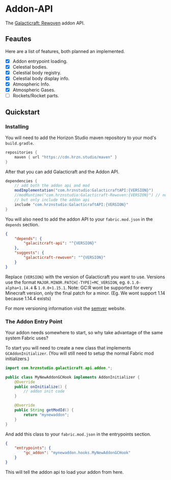 # Addon-API
The [Galacticraft: Rewoven](https://github.com/StellarHorizons/Galacticraft-Rewoven) addon API.

## Feautes
Here are a list of features, both planned an implemented.

* [x] Addon entrypoint loading.
* [x] Celestial bodies.
* [x] Celestial body registry.
* [x] Celestial body display info.
* [x] Atmospheric Info.
* [x] Atmospheric Gases.
* [ ] Rockets/Rocket parts.

## Quickstart

### Installing
You will need to add the Horizon Studio maven repository to your mod's `build.gradle`.

```gradle
repositories {
    maven { url "https://cdn.hrzn.studio/maven" }
}
```

After that you can add Galacticraft and the Addon API.

```gradle
dependencies {
    // add both the addon api and mod
    modImplementation("com.hrznstudio:GalacticraftAPI:{VERSION}")
    //modRuntime("com.hrznstudio:Galacticraft-Rewoven:{VERSION}") // not up yet
    // but only include the addon api 
    include "com.hrznstudio:GalacticraftAPI:{VERSION}"
}
```

You will also need to add the addon API to your `fabric.mod.json` in the `depends` section.
```json
{
    "depends": {
        "galacitcraft-api": "^{VERSION}"
    },
    "suggests": {
        "galacticraft-rewoven": "^{VERSION}"
    }
}
```

Replace `{VERSION}` with the version of Galacticraft you want to use. Versions use the format `MAJOR.MINOR.PATCH[-TYPE]+MC_VERSION`, eg. `0.1.0-alpha+1.14.4` & `1.0.0+1.15.1`. Note: GC:R wont be supported for every Minecraft version, only the final patch for a minor. (Eg. We wont support 1.14 because 1.14.4 exists)

For more versioning information visit the [semver](https://semver.org/) website.

### The Addon Entry Point
Your addon needs somewhere to start, so why take advantage of the same system Fabric uses?

To start you will need to create a new class that implements `GCAddonInitializer`. (You will still need to setup the normal Fabric mod initializers.)

```java
import com.hrznstudio.galacticraft.api.addon.*;

public class MyNewAddonGCHook implements AddonInitializer {
    @Override
    public onInitialize() {
        // addon init code
    }

    @Override
    public String getModId() {
        return "mynewaddon";
    }
}
```
And add this class to your `fabric.mod.json` in the entrypoints section.

```json
{
    "entrypoints": {
        "gc_addon": "mynewaddon.hooks.MyNewAddonGCHook"
    }
}
```
This will tell the addon api to load your addon from here.